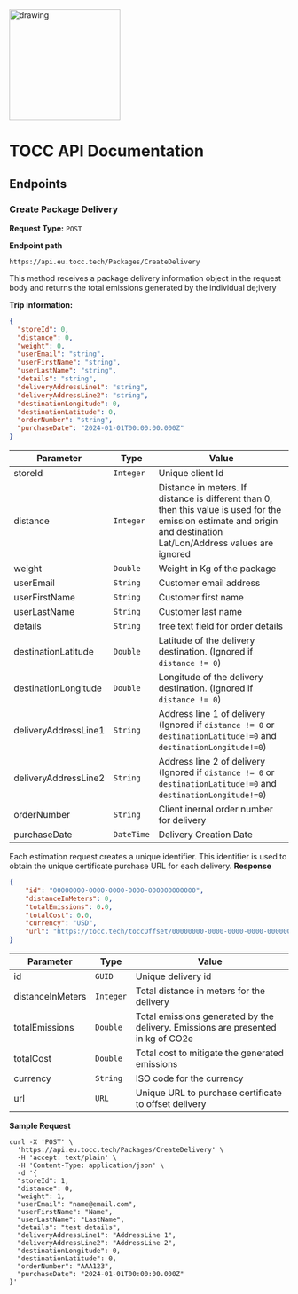<link rel="shortcut icon" type="image/x-icon" href="https://www.tocc.tech/assets/img/favicon.ico">
<img src="https://www.tocc.tech/assets/img/logo/logo.svg" alt="drawing" style="width:200px;"/> 

# TOCC API Documentation
## Endpoints
### Create Package Delivery
**Request Type:**
`POST` 

**Endpoint path**
```
https://api.eu.tocc.tech/Packages/CreateDelivery
```

This method receives a package delivery information object in the request body and returns the total emissions generated by the individual de;ivery

**Trip information:**
```json
{
  "storeId": 0,
  "distance": 0,
  "weight": 0,
  "userEmail": "string",
  "userFirstName": "string",
  "userLastName": "string",
  "details": "string",
  "deliveryAddressLine1": "string",
  "deliveryAddressLine2": "string",
  "destinationLongitude": 0,
  "destinationLatitude": 0,
  "orderNumber": "string",
  "purchaseDate": "2024-01-01T00:00:00.000Z"
}

```

| Parameter  | Type | Value |
| ---------- | ------ | ------ |
| storeId  | `Integer`  | Unique client Id |
| distance  | `Integer`  | Distance in meters. If distance is different than 0, then this value is used for the emission estimate and origin and destination Lat/Lon/Address values are ignored |
| weight  |  `Double`  | Weight in Kg of the package |
| userEmail  | `String`  | Customer email address |
| userFirstName  | `String`  | Customer first name |
| userLastName  | `String`  | Customer last name |
| details  | `String`  | free text field for order details |
| destinationLatitude  |  `Double`  | Latitude of the delivery destination. (Ignored if `distance != 0`) |
| destinationLongitude  | `Double`  | Longitude of the delivery destination. (Ignored if `distance != 0`) |
| deliveryAddressLine1  |  `String`  | Address line 1 of delivery (Ignored if `distance != 0` or `destinationLatitude!=0` and `destinationLongitude!=0`) |
| deliveryAddressLine2  | `String`  | Address line 2 of delivery (Ignored if `distance != 0` or `destinationLatitude!=0` and `destinationLongitude!=0`) |
| orderNumber  | `String`  | Client inernal order number for delivery |
| purchaseDate  | `DateTime`  | Delivery Creation Date |

Each estimation request creates a unique identifier. This identifier is used to obtain the unique certificate purchase URL for each delivery. 
**Response**

```json
{
    "id": "00000000-0000-0000-0000-000000000000",
    "distanceInMeters": 0,
    "totalEmissions": 0.0,
    "totalCost": 0.0,
    "currency": "USD",
    "url": "https://tocc.tech/toccOffset/00000000-0000-0000-0000-000000000000"
}
```

| Parameter  | Type | Value |
| ---------- | ------ | ------ |
| id  | `GUID`  | Unique delivery id |
| distanceInMeters  | `Integer`  | Total distance in meters for the delivery |
| totalEmissions  |  `Double`  | Total emissions generated by the delivery. Emissions are presented in kg of CO2e |
| totalCost  |  `Double`  | Total cost to mitigate the generated emissions |
| currency  | `String`  | ISO code for the currency |
| url  | `URL`  | Unique URL to purchase certificate to offset delivery |

**Sample Request**

```
curl -X 'POST' \
  'https://api.eu.tocc.tech/Packages/CreateDelivery' \
  -H 'accept: text/plain' \
  -H 'Content-Type: application/json' \
  -d '{
  "storeId": 1,
  "distance": 0,
  "weight": 1,
  "userEmail": "name@email.com",
  "userFirstName": "Name",
  "userLastName": "LastName",
  "details": "test details",
  "deliveryAddressLine1": "AddressLine 1",
  "deliveryAddressLine2": "AddressLine 2",
  "destinationLongitude": 0,
  "destinationLatitude": 0,
  "orderNumber": "AAA123",
  "purchaseDate": "2024-01-01T00:00:00.000Z"
}'
```
